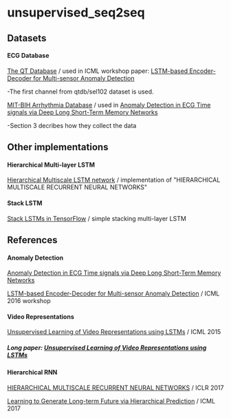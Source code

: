 # unsupervised_seq2seq

## Datasets

#### ECG Database

[The QT Database](https://physionet.org/physiobank/database/qtdb/) / used in ICML workshop paper: [LSTM-based Encoder-Decoder for Multi-sensor Anomaly Detection](https://arxiv.org/pdf/1607.00148.pdf)

-The first channel from qtdb/sel102 dataset is used.

[MIT-BIH Arrhythmia Database](https://www.physionet.org/physiobank/database/mitdb/) / used in [Anomaly Detection in ECG Time signals via Deep Long Short-Term Memory Networks](http://ieeexplore.ieee.org/stamp/stamp.jsp?tp=&arnumber=7344872)

-Section 3 decribes how they collect the data

## Other implementations

#### Hierarchical Multi-layer LSTM

[Hierarchical Multiscale LSTM network](https://github.com/n-s-f/hierarchical-rnn) / implementation of "HIERARCHICAL MULTISCALE RECURRENT NEURAL NETWORKS"

#### Stack LSTM

[Stack LSTMs in TensorFlow](https://gist.github.com/kastnerkyle/90a6d0f6789e15c38e97) / simple stacking multi-layer LSTM

## References

#### Anomaly Detection

[Anomaly Detection in ECG Time signals via Deep Long Short-Term Memory Networks](http://ieeexplore.ieee.org/stamp/stamp.jsp?tp=&arnumber=7344872)

[LSTM-based Encoder-Decoder for Multi-sensor Anomaly Detection](https://arxiv.org/pdf/1607.00148.pdf) / ICML 2016 workshop

#### Video Representations

[Unsupervised Learning of Video Representations using LSTMs](http://www.cs.toronto.edu/~nitish/unsup_video.pdf) / ICML 2015

##### Long paper: [Unsupervised Learning of Video Representations using LSTMs](https://arxiv.org/pdf/1502.04681.pdf)

#### Hierarchical RNN

[HIERARCHICAL MULTISCALE RECURRENT NEURAL NETWORKS](https://arxiv.org/pdf/1609.01704.pdf) / ICLR 2017

[Learning to Generate Long-term Future via Hierarchical Prediction](https://web.eecs.umich.edu/~honglak/icml17_hierarchicalVideoPrediction.pdf) / ICML 2017

